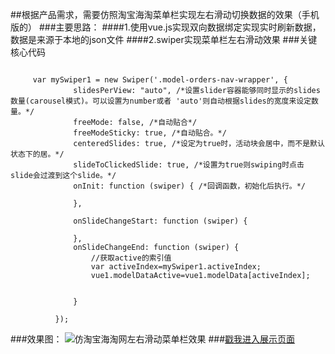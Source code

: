 ##根据产品需求，需要仿照淘宝海淘菜单栏实现左右滑动切换数据的效果（手机版的）
###主要思路：
####1.使用vue.js实现双向数据绑定实现实时刷新数据，数据是来源于本地的json文件
####2.swiper实现菜单栏左右滑动效果
###关键核心代码
<pre><code>
     var mySwiper1 = new Swiper('.model-orders-nav-wrapper', {
              slidesPerView: "auto", /*设置slider容器能够同时显示的slides数量(carousel模式)。可以设置为number或者 'auto'则自动根据slides的宽度来设定数量。*/
              freeMode: false, /*自动贴合*/
              freeModeSticky: true, /*自动贴合。*/
              centeredSlides: true, /*设定为true时，活动块会居中，而不是默认状态下的居。*/
              slideToClickedSlide: true, /*设置为true则swiping时点击slide会过渡到这个slide。*/
              onInit: function (swiper) { /*回调函数，初始化后执行。*/

              },

              onSlideChangeStart: function (swiper) {

              },
              onSlideChangeEnd: function (swiper) {
                  //获取active的索引值
                  var activeIndex=mySwiper1.activeIndex;
                  vue1.modelDataActive=vue1.modelData[activeIndex];


              }

          });
</pre></code>
###效果图：
![仿淘宝海淘网左右滑动菜单栏效果](https://github.com/nobrokenboy/swiper-leftright-slide/blob/master/slideleftRight.gif)
###[戳我进入展示页面](https://github.com/nobrokenboy/swiper-leftright-slide/2016-10-13-swiper-menu.html)


